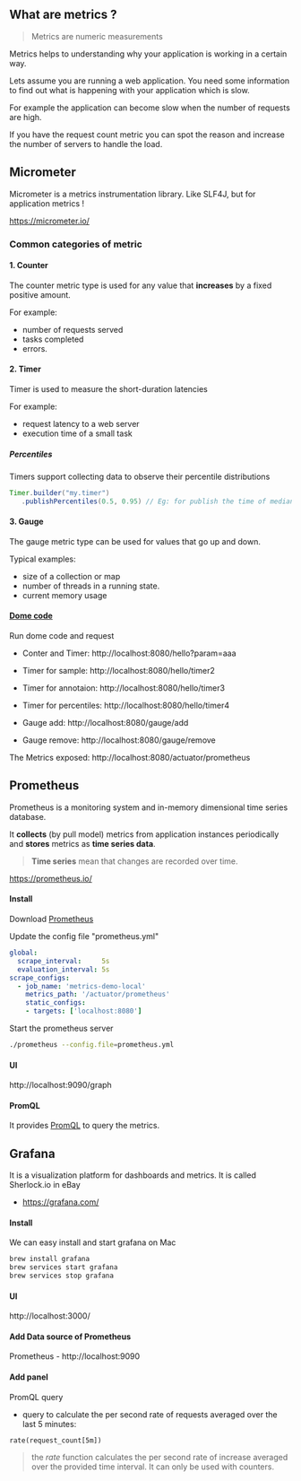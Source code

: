## What are metrics ?

>  Metrics are numeric measurements
>

Metrics helps to understanding why your application is working in a certain way. 

Lets assume you are running a web application. You need some information to find out what is happening with your application which is slow.

For example the application can become slow when the number of requests are high. 

If you have the request count metric you can spot the reason and increase the number of servers to handle the load.



## Micrometer

Micrometer is a metrics instrumentation library. Like SLF4J, but for application metrics !

https://micrometer.io/

### Common categories of metric

####  1. Counter
The counter metric type is used for any value that **increases** by a fixed positive amount.

For example:

- number of requests served
- tasks completed
- errors.

#### 2. Timer
Timer is used to measure the short-duration latencies

For example:

- request latency to a web server
- execution time of a small task

##### Percentiles

Timers support collecting data to observe their percentile distributions

```java
Timer.builder("my.timer")
   .publishPercentiles(0.5, 0.95) // Eg: for publish the time of median and 95th percentile. 
```



#### 3. Gauge
The gauge metric type can be used for values that go up and down.

Typical examples:

- size of a collection or map
- number of threads in a running state.
- current memory usage



#### [Dome code](https://github.com/ShuhanSun/metrics.demo)

Run dome code and request

- Conter and Timer: http://localhost:8080/hello?param=aaa

- Timer for sample: http://localhost:8080/hello/timer2
- Timer for annotaion: http://localhost:8080/hello/timer3
- Timer for percentiles: http://localhost:8080/hello/timer4

- Gauge add: http://localhost:8080/gauge/add

- Gauge remove: http://localhost:8080/gauge/remove

The Metrics exposed: http://localhost:8080/actuator/prometheus



## Prometheus

Prometheus is a monitoring system and in-memory dimensional time series database. 

It **collects** (by pull model) metrics from application instances periodically and **stores** metrics as **time series data**.  

> **Time series** mean that changes are recorded over time. 

https://prometheus.io/

#### Install

Download  [Prometheus](https://prometheus.io/download/) 

Update the config file "prometheus.yml" 

```yml
global:
  scrape_interval:     5s
  evaluation_interval: 5s 
scrape_configs:
  - job_name: 'metrics-demo-local'
    metrics_path: '/actuator/prometheus'
    static_configs:
    - targets: ['localhost:8080']
```
Start the prometheus server

```bash
./prometheus --config.file=prometheus.yml
```

#### UI

 http://localhost:9090/graph

#### PromQL

It provides [PromQL](https://prometheus.io/docs/prometheus/latest/querying/basics/) to query the metrics.



## Grafana

It is a visualization platform for dashboards and metrics. It is called Sherlock.io in eBay

- https://grafana.com/

#### Install

We can easy install and start grafana on Mac

```bash
brew install grafana
brew services start grafana
brew services stop grafana
```

#### UI

http://localhost:3000/

#### Add Data source of Prometheus 

Prometheus - http://localhost:9090

#### Add panel

PromQL query

-  query to calculate the per second rate of requests averaged over the last 5 minutes:

```
rate(request_count[5m])
```

> the *rate* function calculates the per second rate of increase averaged over the provided time interval. It can only be used with counters.

